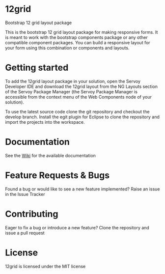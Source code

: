 # 12grid
Bootstrap 12 grid layout package

This is the bootstrap 12 grid layout package for making responsive forms. It is meant to work with the bootstrap components package or any other compatible component packages. You can build a responsive layout for your form using this combination or components and layouts.

# Getting started

To add the 12grid layout package in your solution, open the Servoy Developer IDE and download the 12grid layout from the NG Layouts section of the Servoy Package Manager (the Servoy Package Manager is accessible from the context menu of the Web Components node of your solution).

To use the latest source code clone the git repository and checkout the develop branch. Install the egit plugin for Eclipse to clone the repository and import the projects into the workspace.

# Documentation

See the [Wiki](https://github.com/Servoy/12grid/wiki) for the available documentation

# Feature Requests & Bugs

Found a bug or would like to see a new feature implemented? Raise an issue in the Issue Tracker

# Contributing

Eager to fix a bug or introduce a new feature? Clone the repository and issue a pull request

# License

12grid is licensed under the MIT license
